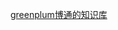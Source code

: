 [greenplum博通的知识库](https://support.broadcom.com/web/ecx/search?searchString=Greenplum&activeType=all&from=0&sortby=_score&orderBy=desc&pageNo=1&aggregations=%5B%7B%22type%22%3A%22language%22%2C%22filter%22%3A%5B%22en%22%5D%7D%2C%7B%22type%22%3A%22_type%22%2C%22filter%22%3A%5B%22knowledge_articles_doc%22%5D%7D%5D&uid=d042dbba-f8c4-11ea-beba-0242ac12000b&resultsPerPage=10&exactPhrase=&withOneOrMore=&withoutTheWords=&pageSize=10&language=en&suCaseCreate=false)
